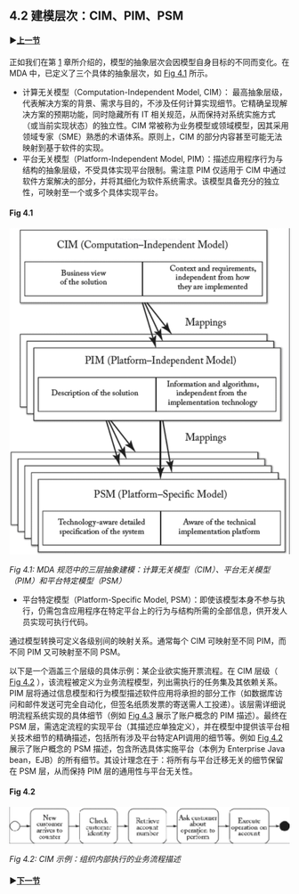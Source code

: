 ## 4.2 建模层次：CIM、PIM、PSM

#### ▶[上一节](1.md)

正如我们在第 [1](ch1/0.md) 章所介绍的，模型的抽象层次会因模型自身目标的不同而变化。在 MDA 中，已定义了三个具体的抽象层次，如 [Fig 4.1](#fig-41) 所示。

- 计算无关模型（Computation-Independent Model, CIM）： 最高抽象层级，代表解决方案的背景、需求与目的，不涉及任何计算实现细节。它精确呈现解决方案的预期功能，同时隐藏所有 IT 相关规范，从而保持对系统实施方式（或当前实现状态）的独立性。CIM 常被称为业务模型或领域模型，因其采用领域专家（SME）熟悉的术语体系。原则上，CIM 的部分内容甚至可能无法映射到基于软件的实现。
- 平台无关模型（Platform-Independent Model, PIM）：描述应用程序行为与结构的抽象层级，不受具体实现平台限制。需注意 PIM 仅适用于 CIM 中通过软件方案解决的部分，并将其细化为软件系统需求。该模型具备充分的独立性，可映射至一个或多个具体实现平台。

#### Fig 4.1
![Fig 4.1](../img/fig4.1.png)

*Fig 4.1: MDA 规范中的三层抽象建模：计算无关模型（CIM）、平台无关模型（PIM）和平台特定模型（PSM）*

- 平台特定模型（Platform-Specific Model, PSM）：即使该模型本身不参与执行，仍需包含应用程序在特定平台上的行为与结构所需的全部信息，供开发人员实现可执行代码。

通过模型转换可定义各级别间的映射关系。通常每个 CIM 可映射至不同 PIM，而不同 PIM 又可映射至不同 PSM。

以下是一个涵盖三个层级的具体示例：某企业欲实施开票流程。在 CIM 层级（ [Fig 4.2](#fig-42) ），该流程被定义为业务流程模型，列出需执行的任务集及其依赖关系。PIM 层将通过信息模型和行为模型描述软件应用将承担的部分工作（如数据库访问和邮件发送可完全自动化，但签名纸质发票的寄送需人工投递）。该层需详细说明流程系统实现的具体细节（例如 [Fig 4.3](#fig-43) 展示了账户概念的 PIM 描述）。最终在 PSM 层，需选定流程的实现平台（其描述应单独定义），并在模型中提供该平台相关技术细节的精确描述，包括所有涉及平台特定API调用的细节等。例如 [Fig 4.2](#fig-42) 展示了账户概念的 PSM 描述，包含所选具体实施平台（本例为 Enterprise Java bean，EJB）的所有细节。其设计理念在于：将所有与平台迁移无关的细节保留在 PSM 层，从而保持 PIM 层的通用性与平台无关性。

#### Fig 4.2
![Fig 4.2](../img/fig4.2.png)

*Fig 4.2: CIM 示例：组织内部执行的业务流程描述*

#### ▶[下一节](3.md)
